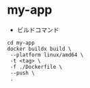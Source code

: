 # my-app

- ビルドコマンド

```console
cd my-app
docker buildx build \
 --platform linux/amd64 \
 -t <tag> \
 -f ./Dockerfile \
 --push \
 .
```
